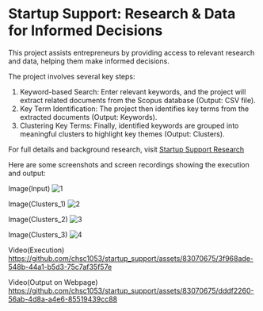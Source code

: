 # Startup Support: Research & Data for Informed Decisions
This project assists entrepreneurs by providing access to relevant research and data, helping them make informed decisions.

The project involves several key steps:

1. Keyword-based Search: Enter relevant keywords, and the project will extract related documents from the Scopus database (Output: CSV file).
2. Key Term Identification: The project then identifies key terms from the extracted documents (Output: Keywords).
3. Clustering Key Terms: Finally, identified keywords are grouped into meaningful clusters to highlight key themes (Output: Clusters).


For full details and background research, visit [Startup Support Research](https://github.com/chsc1053/startup_support_research)

Here are some screenshots and screen recordings showing the execution and output:

Image(Input)
![1](https://github.com/chsc1053/startup_support/assets/83070675/54190ae2-0de8-4246-a0d7-9334d56d74bc)

Image(Clusters_1)
![2](https://github.com/chsc1053/startup_support/assets/83070675/f3c9835c-6807-4348-bfda-bb001cfbf3dc)

Image(Clusters_2)
![3](https://github.com/chsc1053/startup_support/assets/83070675/cba8d03b-c1f3-4114-88cd-90f6d29c47f4)

Image(Clusters_3)
![4](https://github.com/chsc1053/startup_support/assets/83070675/8d28eebc-b2af-4051-8594-b5e721f2c954)

Video(Execution)
https://github.com/chsc1053/startup_support/assets/83070675/3f968ade-548b-44a1-b5d3-75c7af35f57e

Video(Output on Webpage)
https://github.com/chsc1053/startup_support/assets/83070675/dddf2260-56ab-4d8a-a4e6-85519439cc88

